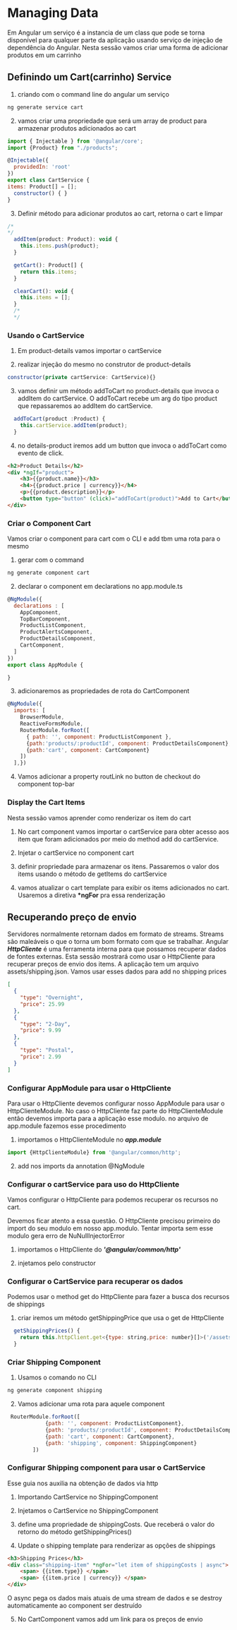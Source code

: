 # Managing Data
Em Angular um serviço é a instancia de um class que pode se torna disponível
para qualquer parte da aplicação usando serviço de injeção de dependência do
Angular. 
Nesta sessão vamos criar uma forma de adicionar produtos em um carrinho

## Definindo um Cart(carrinho) Service

1. criando com o command line do angular um serviço

~~~ bash
ng generate service cart
~~~

2. vamos criar uma propriedade que será um array de product para armazenar
produtos adicionados ao cart

~~~ javascript
import { Injectable } from '@angular/core';
import {Product} from "./products";

@Injectable({
  providedIn: 'root'
})
export class CartService {
items: Product[] = [];
  constructor() { }
}
~~~


3. Definir método para adicionar produtos ao cart, retorna o cart e limpar

~~~ javascript
/*
*/
  addItem(product: Product): void {
    this.items.push(product);
  }

  getCart(): Product[] {
    return this.items;
  }

  clearCart(): void {
    this.items = [];
  }
  /*
  */
~~~

### Usando o CartService
1. Em product-details vamos importar o cartService

2. realizar injeção do mesmo no construtor de product-details

~~~ javascript
constructor(private cartService: CartService){}
~~~

3. vamos definir um método addToCart no product-details que invoca o addItem
do cartService. O addToCart recebe um arg do tipo product que repassaremos ao 
addItem do cartService.

~~~ javascript
  addToCart(product :Product) {
    this.cartService.addItem(product);
  }
~~~

4. no details-product iremos add um button que invoca o addToCart como evento
de click.

~~~ html
<h2>Product Details</h2>
<div *ngIf="product">
    <h3>{{product.name}}</h3>
    <h4>{{product.price | currency}}</h4>
    <p>{{product.description}}</p>
    <button type="button" (click)="addToCart(product)">Add to Cart</button>
</div>

~~~


### Criar o Component Cart

Vamos criar o component para cart com o CLI e add tbm uma rota para o mesmo

1. gerar com o command
~~~ bash
ng generate component cart
~~~

2. declarar o component em declarations no app.module.ts

~~~ javascript
@NgModule({
  declarations : [
    AppComponent,
    TopBarComponent,
    ProductListComponent,
    ProductAlertsComponent,
    ProductDetailsComponent,
    CartComponent,
  ]
})
export class AppModule {

}
~~~

3. adicionaremos as propriedades de rota do CartComponent

~~~ javascript
@NgModule({
  imports: [
    BrowserModule,
    ReactiveFormsModule,
    RouterModule.forRoot([
      { path: '', component: ProductListComponent },
      {path:'products/:productId', component: ProductDetailsComponent},
      {path:'cart', component: CartComponent}
    ])
  ],})
~~~

4. Vamos adicionar a property routLink no button de checkout do component 
top-bar 

### Display the Cart Items

Nesta sessão vamos aprender como renderizar os item do cart

1. No cart component vamos importar o cartService para obter acesso aos item que foram adicionados por meio do method 
add do cartService.


2. Injetar o cartService no component cart

3. definir propriedade para armazenar os itens. Passaremos o valor dos items usando o método de getItems do cartService

4. vamos atualizar o cart template para exibir os items adicionados no cart. Usaremos a diretiva __*ngFor__ pra essa 
renderização




## Recuperando preço de envio
Servidores normalmente retornam dados em formato de streams. Streams são maleáveis o que o torna um bom formato com que
se trabalhar. Angular __*HttpCliente*__ é uma ferramenta interna para que possamos recuperar dados de fontes externas.
Esta sessão mostrará como usar o HttpCliente para recuperar preços de envio dos items.
A aplicação tem um arquivo assets/shipping.json. Vamos usar esses dados para add no shipping prices

~~~ json
[
  {
    "type": "Overnight",
    "price": 25.99
  },
  {
    "type": "2-Day",
    "price": 9.99
  },
  {
    "type": "Postal",
    "price": 2.99
  }
]
~~~

### Configurar AppModule para usar o HttpCliente
Para usar o HttpCliente devemos configurar nosso AppModule para usar o HttpClienteModule. No caso o HttpCliente faz parte do
HttpClienteModule então devemos importa para a aplicação esse modulo. no arquivo de app.module fazemos esse procedimento

1. importamos o HttpClienteModule no ***app.module*** 
~~~ javascript
import {HttpClienteModule} from '@angular/common/http';
~~~

2. add nos imports da annotation @NgModule


### Configurar o cartService para uso do HttpCliente
Vamos configurar o HttpCliente para podemos recuperar os recursos no cart.

Devemos ficar atento a essa questão. O HttpCliente precisou primeiro do import do seu modulo em nosso app.modulo. Tentar
importa sem esse modulo gera erro de NuNullInjectorError

1. importamos o HttpCliente do ***'@angular/common/http'***

2. injetamos pelo constructor 

### Configurar o CartService para recuperar os dados  
Podemos usar o method get do HttpCliente para fazer a busca dos recursos de shippings

1. criar iremos um método getShippingPrice que usa o get de HttpCliente

~~~ javascript
  getShippingPrices() {
    return this.httpClient.get<{type: string,price: number}[]>('/assets/shipping.json');
  }
~~~
### Criar Shipping Component

1. Usamos o comando no CLI 
~~~ bash
ng generate component shipping
~~~

2. Vamos adicionar uma rota para aquele component
~~~ javascript
 RouterModule.forRoot([
            {path: '', component: ProductListComponent},
            {path: 'products/:productId', component: ProductDetailsComponent},
            {path: 'cart', component: CartComponent},
            {path: 'shipping', component: ShippingComponent}
        ])
~~~


### Configurar Shipping component para usar o CartService

Esse guia nos auxilia na obtenção de dados via http

1. Importando CartService no ShippingComponent

2. Injetamos o CartService no ShippingComponent

3. define uma propriedade de shippingCosts. Que receberá o valor do retorno do método getShippingPrices()

4. Update o shipping template para renderizar as opções de shippings

~~~ html
<h3>Shipping Prices</h3>
<div class="shipping-item" *ngFor="let item of shippingCosts | async">
    <span> {{item.type}} </span>
    <span> {{item.price | currency}} </span>
</div>

~~~
O async pega os dados mais atuais de uma stream de dados e se destroy automaticamente ao component ser destruído

5. No CartComponent vamos add um link para os preços de envio
